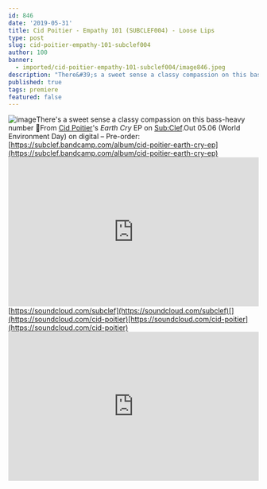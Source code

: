```yaml
---
id: 846
date: '2019-05-31'
title: Cid Poitier - Empathy 101 (SUBCLEF004) - Loose Lips
type: post
slug: cid-poitier-empathy-101-subclef004
author: 100
banner:
  - imported/cid-poitier-empathy-101-subclef004/image846.jpeg
description: "There&#39;s a sweet sense a classy compassion on this bass-heavy number \U0001F642 From Cid Poitier&#39;s Earth Cry EP on Sub:Clef. Out 05.06 (World Environment Day) on digital &#8211; Pre-order: https://subclef.bandcamp.com/album/cid-poitier-earth-cry-ep https://soundcloud.com/subclef https://soundcloud.com/cid-poitier [...]Read More..."
published: true
tags: premiere
featured: false
---
```

![image](../imported/cid-poitier-empathy-101-subclef004/image846.jpeg)There's a sweet sense a classy compassion on this bass-heavy number 🙂From [Cid Poitier](https://www.discogs.com/artist/5180953-Cid-Poitier)'s _Earth Cry_ EP on [Sub:Clef](http://www.subclef.co.uk).Out 05.06 (World Environment Day) on digital – Pre-order: [](https://subclef.bandcamp.com/album/cid-poitier-earth-cry-ep)[https://subclef.bandcamp.com/album/cid-poitier-earth-cry-ep](https://subclef.bandcamp.com/album/cid-poitier-earth-cry-ep)<iframe width='100%' height='300' scrolling='no' frameborder='no' allow='autoplay' src='https://w.soundcloud.com/player/?url=https%3A//api.soundcloud.com/tracks/629657862&color=%23ff5500&auto_play=false&hide_related=false&show_comments=true&show_user=true&show_reposts=false&show_teaser=true'></iframe>[https://soundcloud.com/subclef](https://soundcloud.com/subclef)[](https://soundcloud.com/cid-poitier)[https://soundcloud.com/cid-poitier](https://soundcloud.com/cid-poitier)<iframe width='100%' height='300' scrolling='no' frameborder='no' allow='autoplay' src='https://www.youtube.com/embed/C9eARXeGun8'></iframe>